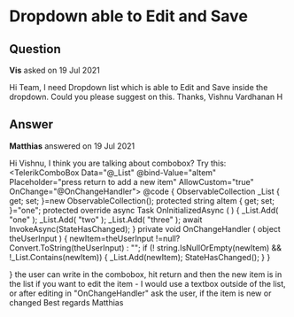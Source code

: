 # Dropdown able to Edit and Save

## Question

**Vis** asked on 19 Jul 2021

Hi Team, I need Dropdown list which is able to Edit and Save inside the dropdown. Could you please suggest on this. Thanks, Vishnu Vardhanan H

## Answer

**Matthias** answered on 19 Jul 2021

Hi Vishnu, I think you are talking about combobox? Try this: <TelerikComboBox Data="@_List" @bind-Value="aItem" Placeholder="press return to add a new item" AllowCustom="true" OnChange="@OnChangeHandler"> </TelerikComboBox> @code {
ObservableCollection<string> _List { get; set; }=new ObservableCollection<string>(); protected string aItem { get; set; }="one"; protected override async Task OnInitializedAsync ( ) {
_List.Add( "one" );
_List.Add( "two" );
_List.Add( "three" ); await InvokeAsync(StateHasChanged);
} private void OnChangeHandler ( object theUserInput ) {
newItem=theUserInput !=null? Convert.ToString(theUserInput) : ""; if (! string.IsNullOrEmpty(newItem) && !_List.Contains(newItem))
{
_List.Add(newItem);
StateHasChanged();
}
}

} the user can write in the combobox, hit return and then the new item is in the list if you want to edit the item - I would use a textbox outside of the list, or after editing in "OnChangeHandler" ask the user, if the item is new or changed Best regards Matthias
